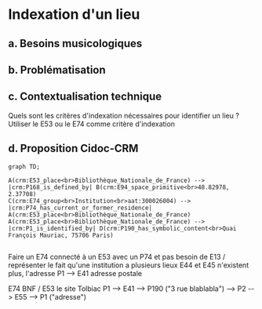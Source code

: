 # Indexation d'un lieu

## a. Besoins musicologiques

## b. Problématisation 

## c. Contextualisation technique

Quels sont les critères d'indexation nécessaires pour identifier un lieu ? Utiliser le E53 ou le E74 comme critère d'indexation

## d. Proposition Cidoc-CRM

```mermaid
graph TD;

A(crm:E53_place<br>Bibliothèque_Nationale_de_France) --> |crm:P168_is_defined_by| B(crm:E94_space_primitive<br>48.82978, 2.37708)
C(crm:E74_group<br>Institution<br>aat:300026004) --> |crm:P74_has_current_or_former_residence| A(crm:E53_place<br>Bibliothèque_Nationale_de_France)
A(crm:E53_place<br>Bibliothèque_Nationale_de_France) --> |crm:P1_is_identified_by| D(crm:P190_has_symbolic_content<br>Quai François Mauriac, 75706 Paris)


```

Faire un E74 connecté à un E53 avec un P74 et pas besoin de E13 / représenter le fait qu'une institution a plusieurs lieux
E44 et E45 n'existent plus, l'adresse P1 --> E41 adresse postale

E74 BNF / E53 le site Tolbiac P1 --> E41 --> P190 ("3 rue blablabla")
                                         --> P2 --> E55 --> P1 ("adresse")
